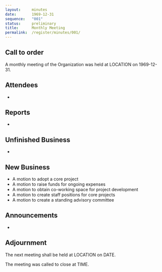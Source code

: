 ```yaml
---
layout:     minutes
date:       1969-12-31
sequence:   "001"
status:     preliminary
title:      Monthly Meeting
permalink:  /register/minutes/001/
---
```


## Call to order

A monthly meeting of the Organization was held at LOCATION on 1969-12-31.

## Attendees

- 

## Reports

-

## Unfinished Business

- 

## New Business

- A motion to adopt a core project
- A motion to raise funds for ongoing expenses
- A motion to obtain co-working space for project development
- A motion to create staff positions for core projects
- A motion to create a standing advisory committee

## Announcements

- 

## Adjournment

The next meeting shall be held at LOCATION on DATE.

The meeting was called to close at TIME.

